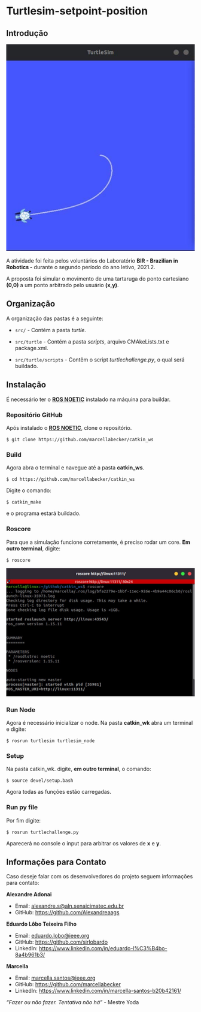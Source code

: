 
# Turtlesim-setpoint-position

## Introdução
![banner](/pictures/1.jpg)

A atividade foi feita pelos voluntários do Laboratório **BIR - Brazilian in Robotics -** durante o segundo período do ano letivo, 2021.2.

A proposta foi simular o movimento de uma tartaruga do ponto cartesiano **(0,0)** a um ponto arbitrado pelo usuário **(x,y)**.

## Organização
A organização das pastas é a seguinte:

- `src/` - Contém a pasta *turtle*.

- `src/turtle` - Contém a pasta *scripts*, arquivo CMAkeLists.txt e package.xml. 
  
- `src/turtle/scripts` - Contêm o script *turtlechallenge.py*, o qual será buildado.


## Instalação
É necessário ter o **[ROS NOETIC](http://wiki.ros.org/noetic/Installation)** instalado na máquina para buildar.


### Repositório GitHub
Após instalado o **[ROS NOETIC](http://wiki.ros.org/noetic/Installation)**, clone o repositório.

```
$ git clone https://github.com/marcellabecker/catkin_ws
``` 

### Build
Agora abra o terminal e navegue até a pasta **catkin_ws**.
```
$ cd https://github.com/marcellabecker/catkin_ws
``` 
Digite o comando: 
```
$ catkin_make
``` 
e o programa estará buildado.

### Roscore

Para que a simulação funcione corretamente, é preciso rodar um core.
**Em outro terminal**, digite:
```
$ roscore
``` 

![banner](/pictures/2.jpg)

### Run Node
Agora é necessário inicializar o node. Na pasta **catkin_wk** abra um terminal e digite:

```
$ rosrun turtlesim turtlesim_node
``` 
### Setup
Na pasta catkin_wk. digite, **em outro terminal**, o comando:
```
$ source devel/setup.bash
``` 
Agora todas as funções estão carregadas.

### Run py file
Por fim digite:
```
$ rosrun turtlechallenge.py
``` 
Aparecerá no console o input para arbitrar os valores de **x** e **y**.

## Informações para Contato
Caso deseje falar com os desenvolvedores do projeto seguem informações para contato:

**Alexandre Adonai**
- Email: alexandre.s@aln.senaicimatec.edu.br
- GitHub: https://github.com/Alexandreaags

**Eduardo Lôbo Teixeira Filho**
- Email: eduardo.lobo@ieee.org
- GitHub: https://github.com/sirlobardo
- LinkedIn: https://www.linkedin.com/in/eduardo-l%C3%B4bo-8a4b961b3/

**Marcella**
- Email: marcella.santos@ieee.org
- GitHub: https://github.com/marcellabecker
- LinkedIn: https://www.linkedin.com/in/marcella-santos-b20b42161/

*“Fazer ou não fazer. Tentativa não há”* - Mestre Yoda
